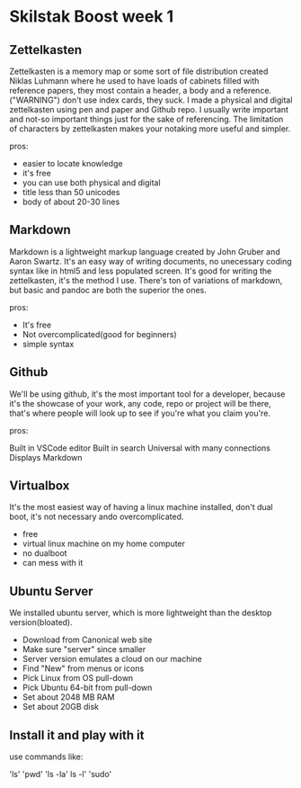# Skilstak Boost week 1

## Zettelkasten

Zettelkasten is a memory map or some sort of file distribution created Niklas Luhmann where he used to have loads of cabinets filled with reference papers, they most contain
a header, a body and a reference. ("WARNING") don't use index cards, they suck. I made a physical and digital zettelkasten using pen and paper and Github repo. I usually
write important and not-so important things just for the sake of referencing. The limitation of characters by zettelkasten makes your notaking more useful and simpler. 


pros:

* easier to locate knowledge
* it's free
* you can use both physical and digital
* title less than 50 unicodes
* body of about 20-30 lines

## Markdown

Markdown is a  lightweight markup language created by John Gruber and Aaron Swartz. It's an easy way of writing documents, no unecessary coding syntax like in html5 and
less populated screen. It's good for writing the zettelkasten, it's the method I use. There's ton of variations of markdown, but basic and pandoc are both the superior the ones.

pros:

* It's free
* Not overcomplicated(good for beginners)
* simple syntax



## Github

We'll be using github, it's the most important tool for a developer, because it's the showcase of your work, any code, repo or project will be there, that's where
people will look up to see if you're what you claim you're.

pros: 

Built in VSCode editor
Built in search
Universal with many connections
Displays Markdown

## Virtualbox

It's the most easiest way of having a linux machine installed, don't dual boot, it's not necessary ando overcomplicated.

* free
* virtual linux machine on my home computer
* no dualboot
* can mess with it

## Ubuntu Server 

We installed ubuntu server, which is more lightweight than the desktop version(bloated).

* Download from Canonical web site
* Make sure "server" since smaller
* Server version emulates a cloud on our machine
* Find "New" from menus or icons
* Pick Linux from OS pull-down
* Pick Ubuntu 64-bit from pull-down
* Set about 2048 MB RAM
* Set about 20GB disk

## Install it and play with it

use commands like:

'ls'
'pwd'
'ls -la'
ls -l'
'sudo'
